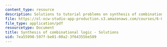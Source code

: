 ```yaml
---
content_type: resource
description: Solutions to tutorial problems on synthesis of combinational logic.
file: https://ol-ocw-studio-app-production.s3.amazonaws.com/courses/6-004-computation-structures-spring-2009/7ea55998597fbe0100a23f64355be589_MIT6_004s09_tutor05_sol.pdf
file_type: application/pdf
resourcetype: Document
title: Synthesis of combinational logic - Solutions
uid: 7ea55998-597f-be01-00a2-3f64355be589
---
```

